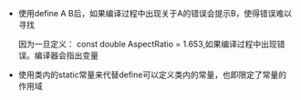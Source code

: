 * 使用define A  B后，如果编译过程中出现关于A的错误会提示B，使得错误难以寻找

    因为一旦定义：
    const double AspectRatio  = 1.653,如果编译过程中出现错误。编译器会指出变量

* 使用类内的static常量来代替define可以定义类内的常量，也即限定了常量的作用域